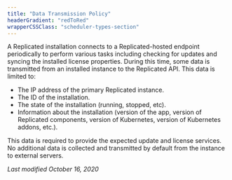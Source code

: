```yaml
---
title: "Data Transmission Policy"
headerGradient: "redToRed"
wrapperCSSClass: "scheduler-types-section"
---
```


A Replicated installation connects to a Replicated-hosted endpoint periodically to perform various tasks including checking for updates and syncing the installed license properties. During this time, some data is transmitted from an installed instance to the Replicated API. This data is limited to:

- The IP address of the primary Replicated instance.</li>
- The ID of the installation.</li>
- The state of the installation (running, stopped, etc).</li>
- Information about the installation (version of the app, version of Replicated components, version of Kubernetes, version of Kubernetes addons, etc.).</li>

This data is required to provide the expected update and license services. No additional data is collected and transmitted by default from the instance to external servers.

<i>Last modified October 16, 2020</i>
